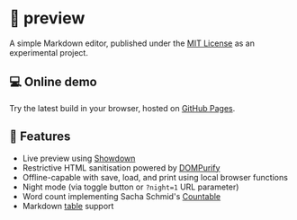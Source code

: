 # 📝 preview
A simple Markdown editor, published under the [MIT License](https://github.com/yasinS/preview/blob/master/LICENSE) as an experimental project.

## 💻 Online demo

Try the latest build in your browser, hosted on [GitHub Pages](https://yasins.github.io/preview/).

## 📓 Features
* Live preview using [Showdown](https://github.com/showdownjs/showdown) 
* Restrictive HTML sanitisation powered by [DOMPurify](https://github.com/cure53/DOMpurify)
* Offline-capable with save, load, and print using local browser functions
* Night mode (via toggle button or `?night=1` URL parameter)
* Word count implementing Sacha Schmid's [Countable](https://github.com/RadLikeWhoa/Countable)
* Markdown [table](https://www.npmjs.com/package/showdown-table) support
